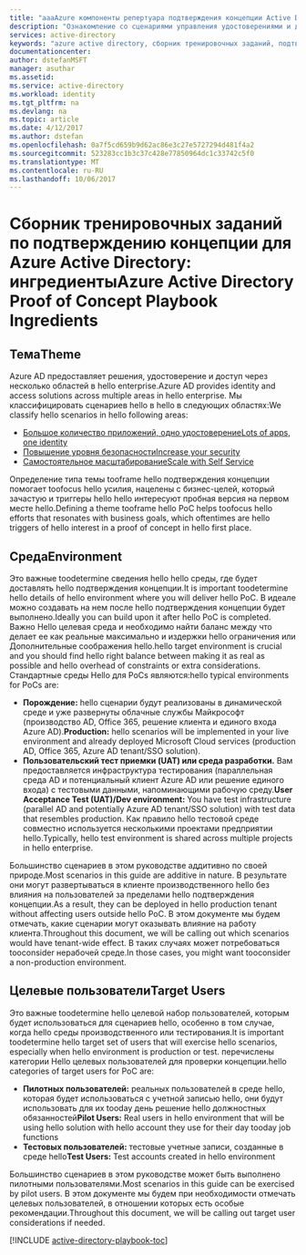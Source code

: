 ```yaml
---
title: "aaaAzure компоненты репертуара подтверждения концепции Active Directory | Документы Microsoft"
description: "Ознакомление со сценариями управления удостоверениями и доступом и их реализация"
services: active-directory
keywords: "azure active directory, сборник тренировочных заданий, подтверждение концепции, PoC"
documentationcenter: 
author: dstefanMSFT
manager: asuthar
ms.assetid: 
ms.service: active-directory
ms.workload: identity
ms.tgt_pltfrm: na
ms.devlang: na
ms.topic: article
ms.date: 4/12/2017
ms.author: dstefan
ms.openlocfilehash: 0a7f5cd659b9d62ac86e3c27e5727294d481f4a2
ms.sourcegitcommit: 523283cc1b3c37c428e77850964dc1c33742c5f0
ms.translationtype: MT
ms.contentlocale: ru-RU
ms.lasthandoff: 10/06/2017
---
```

# <a name="azure-active-directory-proof-of-concept-playbook-ingredients"></a><span data-ttu-id="7b332-104">Сборник тренировочных заданий по подтверждению концепции для Azure Active Directory: ингредиенты</span><span class="sxs-lookup"><span data-stu-id="7b332-104">Azure Active Directory Proof of Concept Playbook Ingredients</span></span> 

## <a name="theme"></a><span data-ttu-id="7b332-105">Тема</span><span class="sxs-lookup"><span data-stu-id="7b332-105">Theme</span></span>
<span data-ttu-id="7b332-106">Azure AD предоставляет решения, удостоверение и доступ через несколько областей в hello enterprise.</span><span class="sxs-lookup"><span data-stu-id="7b332-106">Azure AD provides identity and access solutions across multiple areas in hello enterprise.</span></span> <span data-ttu-id="7b332-107">Мы классифицировать сценариев hello в hello в следующих областях:</span><span class="sxs-lookup"><span data-stu-id="7b332-107">We classify hello scenarios in hello following areas:</span></span> 

* [<span data-ttu-id="7b332-108">Большое количество приложений, одно удостоверение</span><span class="sxs-lookup"><span data-stu-id="7b332-108">Lots of apps, one identity</span></span>](active-directory-playbook-implementation.md#theme---lots-of-apps-one-identity) 
* [<span data-ttu-id="7b332-109">Повышение уровня безопасности</span><span class="sxs-lookup"><span data-stu-id="7b332-109">Increase your security</span></span>](active-directory-playbook-implementation.md#theme---increase-your-security) 
* [<span data-ttu-id="7b332-110">Самостоятельное масштабирование</span><span class="sxs-lookup"><span data-stu-id="7b332-110">Scale with Self Service</span></span>](active-directory-playbook-implementation.md#theme---scale-with-self-service) 

<span data-ttu-id="7b332-111">Определение типа темы tooframe hello подтверждения концепции помогает toofocus hello усилия, нацелены с бизнес-целей, который зачастую и триггеры hello hello интересуют пробная версия на первом месте hello.</span><span class="sxs-lookup"><span data-stu-id="7b332-111">Defining a theme tooframe hello PoC helps toofocus hello efforts that resonates with business goals, which oftentimes are hello triggers of hello interest in a proof of concept in hello first place.</span></span> 

## <a name="environment"></a><span data-ttu-id="7b332-112">Среда</span><span class="sxs-lookup"><span data-stu-id="7b332-112">Environment</span></span>

<span data-ttu-id="7b332-113">Это важные toodetermine сведения hello hello среды, где будет доставлять hello подтверждения концепции.</span><span class="sxs-lookup"><span data-stu-id="7b332-113">It is important toodetermine hello details of hello environment where you will deliver hello PoC.</span></span> <span data-ttu-id="7b332-114">В идеале можно создавать на нем после hello подтверждения концепции будет выполнено.</span><span class="sxs-lookup"><span data-stu-id="7b332-114">Ideally you can build upon it after hello PoC is completed.</span></span> <span data-ttu-id="7b332-115">Важно Hello целевая среда и необходимо найти баланс между что делает ее как реальные максимально и издержки hello ограничения или Дополнительные соображения hello.</span><span class="sxs-lookup"><span data-stu-id="7b332-115">hello target environment is crucial and you should find hello right balance between making it as real as possible and hello overhead of constraints or extra considerations.</span></span> <span data-ttu-id="7b332-116">Стандартные среды Hello для PoCs являются:</span><span class="sxs-lookup"><span data-stu-id="7b332-116">hello typical environments for PoCs are:</span></span>
* <span data-ttu-id="7b332-117">**Порождение:** hello сценарии будут реализованы в динамической среде и уже развернуты облачные службы Майкрософт (производство AD, Office 365, решение клиента и единого входа Azure AD).</span><span class="sxs-lookup"><span data-stu-id="7b332-117">**Production:** hello scenarios will be implemented in your live environment and already deployed Microsoft Cloud services (production AD, Office 365, Azure AD tenant/SSO solution).</span></span> 
* <span data-ttu-id="7b332-118">**Пользовательский тест приемки (UAT) или среда разработки.** Вам предоставляется инфраструктура тестирования (параллельная среда AD и потенциальный клиент Azure AD или решение единого входа) с тестовыми данными, напоминающими рабочую среду.</span><span class="sxs-lookup"><span data-stu-id="7b332-118">**User Acceptance Test (UAT)/Dev environment:** You have test infrastructure (parallel AD and potentially Azure AD tenant/SSO solution) with test data that resembles production.</span></span> <span data-ttu-id="7b332-119">Как правило hello тестовой среде совместно используется несколькими проектами предприятии hello.</span><span class="sxs-lookup"><span data-stu-id="7b332-119">Typically, hello test environment is shared across multiple projects in hello enterprise.</span></span>

<span data-ttu-id="7b332-120">Большинство сценариев в этом руководстве аддитивно по своей природе.</span><span class="sxs-lookup"><span data-stu-id="7b332-120">Most scenarios in this guide are additive in nature.</span></span> <span data-ttu-id="7b332-121">В результате они могут развертываться в клиенте производственного hello без влияния на пользователей за пределами hello подтверждения концепции.</span><span class="sxs-lookup"><span data-stu-id="7b332-121">As a result, they can be deployed in hello production tenant without affecting users outside hello PoC.</span></span> <span data-ttu-id="7b332-122">В этом документе мы будем отмечать, какие сценарии могут оказывать влияние на работу клиента.</span><span class="sxs-lookup"><span data-stu-id="7b332-122">Throughout this document, we will be calling out which scenarios would have tenant-wide effect.</span></span> <span data-ttu-id="7b332-123">В таких случаях может потребоваться tooconsider нерабочей среде.</span><span class="sxs-lookup"><span data-stu-id="7b332-123">In those cases, you might want tooconsider a non-production environment.</span></span> 


## <a name="target-users"></a><span data-ttu-id="7b332-124">Целевые пользователи</span><span class="sxs-lookup"><span data-stu-id="7b332-124">Target Users</span></span>

<span data-ttu-id="7b332-125">Это важные toodetermine hello целевой набор пользователей, которым будет использоваться для сценариев hello, особенно в том случае, когда hello среды производственного или тестирования.</span><span class="sxs-lookup"><span data-stu-id="7b332-125">It is important toodetermine hello target set of users that will exercise hello scenarios, especially when hello environment is production or test.</span></span> <span data-ttu-id="7b332-126">перечислены категории Hello целевых пользователей для проверки концепции.</span><span class="sxs-lookup"><span data-stu-id="7b332-126">hello categories of target users for PoC are:</span></span>
* <span data-ttu-id="7b332-127">**Пилотных пользователей:** реальных пользователей в среде hello, которая будет использоваться с учетной записью hello, они будут использовать для их tooday день решение hello должностных обязанностей</span><span class="sxs-lookup"><span data-stu-id="7b332-127">**Pilot Users:** Real users in hello environment that will be using hello solution with hello account they use for their day tooday job functions</span></span>
* <span data-ttu-id="7b332-128">**Тестовых пользователей:** тестовые учетные записи, созданные в среде hello</span><span class="sxs-lookup"><span data-stu-id="7b332-128">**Test Users:** Test accounts created in hello environment</span></span> 

<span data-ttu-id="7b332-129">Большинство сценариев в этом руководстве может быть выполнено пилотными пользователями.</span><span class="sxs-lookup"><span data-stu-id="7b332-129">Most scenarios in this guide can be exercised by pilot users.</span></span> <span data-ttu-id="7b332-130">В этом документе мы будем при необходимости отмечать целевых пользователей, в отношении которых есть особые рекомендации.</span><span class="sxs-lookup"><span data-stu-id="7b332-130">Throughout this document, we will be calling out target user considerations if needed.</span></span>


[!INCLUDE [active-directory-playbook-toc](../../includes/active-directory-playbook-steps.md)]